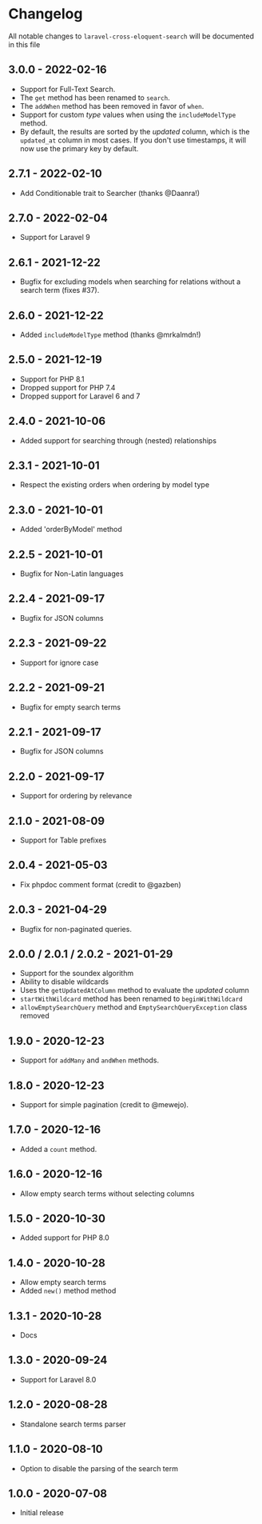 # Changelog

All notable changes to `laravel-cross-eloquent-search` will be documented in this file

## 3.0.0 - 2022-02-16

-   Support for Full-Text Search.
-   The `get` method has been renamed to `search`.
-   The `addWhen` method has been removed in favor of `when`.
-   Support for custom _type_ values when using the `includeModelType` method.
-   By default, the results are sorted by the _updated_ column, which is the `updated_at` column in most cases. If you don't use timestamps, it will now use the primary key by default.

## 2.7.1 - 2022-02-10

-   Add Conditionable trait to Searcher (thanks @Daanra!)

## 2.7.0 - 2022-02-04

-   Support for Laravel 9

## 2.6.1 - 2021-12-22

-   Bugfix for excluding models when searching for relations without a search term (fixes #37).

## 2.6.0 - 2021-12-22

-   Added `includeModelType` method (thanks @mrkalmdn!)

## 2.5.0 - 2021-12-19

-   Support for PHP 8.1
-   Dropped support for PHP 7.4
-   Dropped support for Laravel 6 and 7

## 2.4.0 - 2021-10-06

-   Added support for searching through (nested) relationships

## 2.3.1 - 2021-10-01

-   Respect the existing orders when ordering by model type

## 2.3.0 - 2021-10-01

-   Added 'orderByModel' method

## 2.2.5 - 2021-10-01

-   Bugfix for Non-Latin languages

## 2.2.4 - 2021-09-17

-   Bugfix for JSON columns

## 2.2.3 - 2021-09-22

-   Support for ignore case

## 2.2.2 - 2021-09-21

-   Bugfix for empty search terms

## 2.2.1 - 2021-09-17

-   Bugfix for JSON columns

## 2.2.0 - 2021-09-17

-   Support for ordering by relevance

## 2.1.0 - 2021-08-09

-   Support for Table prefixes

## 2.0.4 - 2021-05-03

-   Fix phpdoc comment format (credit to @gazben)

## 2.0.3 - 2021-04-29

-   Bugfix for non-paginated queries.

## 2.0.0 / 2.0.1 / 2.0.2 - 2021-01-29

-   Support for the soundex algorithm
-   Ability to disable wildcards
-   Uses the `getUpdatedAtColumn` method to evaluate the _updated_ column
-   `startWithWildcard` method has been renamed to `beginWithWildcard`
-   `allowEmptySearchQuery` method and `EmptySearchQueryException` class removed

## 1.9.0 - 2020-12-23

-   Support for `addMany` and `andWhen` methods.

## 1.8.0 - 2020-12-23

-   Support for simple pagination (credit to @mewejo).

## 1.7.0 - 2020-12-16

-   Added a `count` method.

## 1.6.0 - 2020-12-16

-   Allow empty search terms without selecting columns

## 1.5.0 - 2020-10-30

-   Added support for PHP 8.0

## 1.4.0 - 2020-10-28

-   Allow empty search terms
-   Added `new()` method method

## 1.3.1 - 2020-10-28

-   Docs

## 1.3.0 - 2020-09-24

-   Support for Laravel 8.0

## 1.2.0 - 2020-08-28

-   Standalone search terms parser

## 1.1.0 - 2020-08-10

-   Option to disable the parsing of the search term

## 1.0.0 - 2020-07-08

-   Initial release
